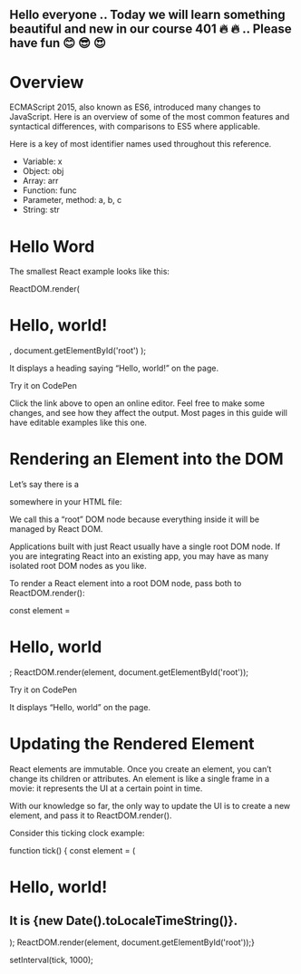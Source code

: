 ## Hello everyone .. Today we will learn something beautiful and new in our course 401 :fire: :fire: .. Please have fun :blush: :sunglasses: :heart_eyes:

# Overview
ECMAScript 2015, also known as ES6, introduced many changes to JavaScript. Here is an overview of some of the most common features and syntactical differences, with comparisons to ES5 where applicable.

Here is a key of most identifier names used throughout this reference.

   * Variable: x
   * Object: obj
   * Array: arr
   * Function: func
   * Parameter, method: a, b, c
   * String: str

# Hello Word 
The smallest React example looks like this:

ReactDOM.render(
  <h1>Hello, world!</h1>,
  document.getElementById('root')
);

It displays a heading saying “Hello, world!” on the page.

Try it on CodePen

Click the link above to open an online editor. Feel free to make some changes, and see how they affect the output. Most pages in this guide will have editable examples like this one.

# Rendering an Element into the DOM

Let’s say there is a <div> somewhere in your HTML file:

<div id="root"></div>

We call this a “root” DOM node because everything inside it will be managed by React DOM.

Applications built with just React usually have a single root DOM node. If you are integrating React into an existing app, you may have as many isolated root DOM nodes as you like.

To render a React element into a root DOM node, pass both to ReactDOM.render():

const element = <h1>Hello, world</h1>;
ReactDOM.render(element, document.getElementById('root'));

Try it on CodePen

It displays “Hello, world” on the page.

# Updating the Rendered Element

React elements are immutable. Once you create an element, you can’t change its children or attributes. An element is like a single frame in a movie: it represents the UI at a certain point in time.

With our knowledge so far, the only way to update the UI is to create a new element, and pass it to ReactDOM.render().

Consider this ticking clock example:

function tick() {
  const element = (
    <div>
      <h1>Hello, world!</h1>
      <h2>It is {new Date().toLocaleTimeString()}.</h2>
    </div>
  );
  ReactDOM.render(element, document.getElementById('root'));}

setInterval(tick, 1000);

